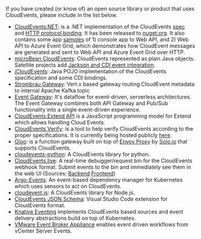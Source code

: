 If you have created (or know of) an open source library or product that uses
CloudEvents, please include in the list below.

- [CloudEvents.NET](https://github.com/aliencube/CloudEvents.NET): is a .NET
  implementation of the CloudEvents [spec](../spec.md) and
  [HTTP protocol binding](../http-protocol-binding.md). It has been released to
  [nuget.org](https://www.nuget.org/packages?q=Aliencube.CloudEventsNet). It
  also contains some app
  [samples](https://github.com/aliencube/CloudEvents.NET/tree/master/sample)
  of 1) console app to Web API, and 2) Web API to Azure Event Grid, which
  demonstrates how CloudEvent messages are generated and sent to Web API and
  Azure Event Grid over HTTP.
- [microBean CloudEvents](https://microbean.github.io/microbean-cloudevents/):
  CloudEvents represented as plain Java objects. Satellite projects add
  [Jackson and CDI event integration](https://microbean.github.io/microbean-cloudevents-jackson-cdi).
- [jCloudEvents](https://github.com/project-streamzi/jcloudevents): Java POJO
  implementation of the CloudEvents specification and some CDI bindings.
- [Strombrau Gateway](https://github.com/project-streamzi/event-gateway): Vert.x
  based gateway routing CloudEvent metadata to internal Apache Kafka topic
- [Event Gateway](https://github.com/serverless/event-gateway): It's dataflow
  for event-driven, serverless architectures. The Event Gateway combines both
  API Gateway and Pub/Sub functionality into a single event-driven experience.
- [CloudEvents Extend API](https://github.com/goextend/cloudevents-extend-api)
  is a JavaScript programming model for Extend which allows handling Cloud
  Events.
- [CloudEvents Verify](https://github.com/btbd/CEVerify): is a tool to help
  verify CloudEvents according to the proper specifications. It is currently
  being hosted publicly [here](http://soaphub.org/ceverify).
- [Gloo](https://github.com/solo-io/gloo): is a function gateway built on top of
  [Envoy Proxy](https://envoyproxy.io/) by [Solo.io](https://www.solo.io/) that
  supports CloudEvents.
- [cloudevents-python](https://github.com/williamhogman/cloudevents-python): A
  CloudEvents library for python.
- [CloudEvents.live](https://cloudevents.live/): A real-time debugger/request
  bin for the CloudEvents webhook format. Submit events to the bin and
  immediately see them in the web UI (Sources:
  [Backend](https://github.com/klira/cloudevents-bin)
  [Frontend](https://github.com/klira/cloudevents-debugger))
- [Argo-Events](https://github.com/argoproj/argo-events): An event-based
  dependency manager for Kubernetes which uses sensors to act on CloudEvents.
- [cloudevent.js](https://github.com/smartiniOnGitHub/cloudevent.js): A
  CloudEvents library for Node.js.
- [CloudEvents JSON Schema](https://marketplace.visualstudio.com/items?itemName=tsurdilovic.cloudevents-schema-vscode):
  Visual Studio Code extension for CloudEvents format.
- [Knative Eventing](https://knative.dev) implements CloudEvents based sources
  and event delivery abstractions build on top of Kubernetes.
- [VMware Event Broker Appliance](https://vmweventbroker.io) enables event
  driven workflows from vCenter Server Events.

